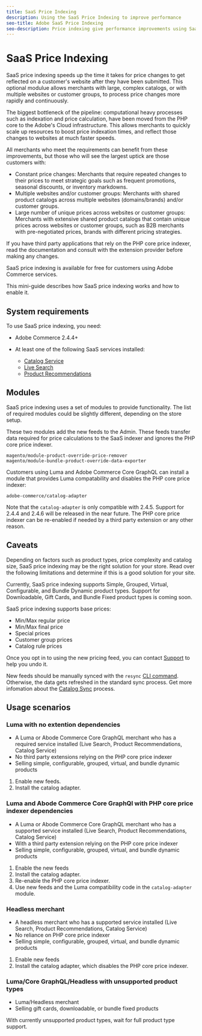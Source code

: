 ```yaml
---
title: SaaS Price Indexing
description: Using the SaaS Price Indexing to improve performance
seo-title: Adobe SaaS Price Indexing
seo-description: Price indexing give performance improvements using SaaS infrastructure
---
```

# SaaS Price Indexing

SaaS price indexing speeds up the time it takes for price changes to get reflected on a customer's website after they have been submitted. This optional modulue allows merchants with large, complex catalogs, or with multiple websites or customer groups, to process price changes more rapidly and continuously.

The biggest bottleneck of the pipeline: computational heavy processes such as indexation and price calculation, have been moved from the PHP core to the Adobe's Cloud infrastructure. This allows merchants to quickly scale up resources to boost price indexation times, and reflect those changes to websites at much faster speeds.

All merchants who meet the requirements can benefit from these improvements, but those who will see the largest uptick are those customers with: 

* Constant price changes: Merchants that require repeated changes to their prices to meet strategic goals such as frequent promotions, seasonal discounts, or inventory markdowns.
* Multiple websites and/or customer groups: Merchants with shared product catalogs across multiple websites (domains/brands) and/or customer groups. 
* Large number of unique prices across websites or customer groups: Merchants with extensive shared product catalogs that contain unique prices across websites or customer groups, such as B2B merchants with pre-negotiated prices, brands with different pricing strategies.

If you have third party applications that rely on the PHP core price indexer, read the documentation and consult with the extension provider before making any changes. 

SaaS price indexing is available for free for customers using Adobe Commerce services.

This mini-guide describes how SaaS price indexing works and how to enable it.

## System requirements

To use SaaS price indexing, you need:

* Adobe Commerce 2.4.4+
* At least one of the following SaaS services installed:

    * [Catalog Service](../catalog-service/overview.md)
    * [Live Search](../live-search/guide-overview.md)
    * [Product Recommendations](../product-recommendations/guide-overview.md)

## Modules

SaaS price indexing uses a set of modules to provide functionality. The list of required modules could be slightly different, depending on the store setup.

These two modules add the new feeds to the Admin. These feeds transfer data required for price calculations to the SaaS indexer and ignores the PHP core price indexer.

```
magento/module-product-override-price-remover
magento/module-bundle-product-override-data-exporter
```

Customers using Luma and Adobe Commerce Core GraphQL can install a module that provides Luma compatability and disables the PHP core price indexer:

```
adobe-commerce/catalog-adapter
```

Note that the `catalog-adapter` is only compatible with 2.4.5. Support for 2.4.4 and 2.4.6 will be released in the near future.
The PHP core price indexer can be re-enabled if needed by a third party extension or any other reason.

## Caveats

Depending on factors such as product types, price complexity and catalog size, SaaS price indexing may be the right solution for your store. Read over the following limitations and determine if this is a good solution for your site.

Currently, SaaS price indexing supports Simple, Grouped, Virtual, Configurable, and Bundle Dynamic product types.
Support for Downloadable, Gift Cards, and Bundle Fixed product types is coming soon.

SaaS price indexing supports base prices:

* Min/Max regular price
* Min/Max final price
* Special prices
* Customer group prices 
* Catalog rule prices

Once you opt in to using the new pricing feed, you can contact [Support](https://experienceleague.adobe.com/docs/commerce-knowledge-base/kb/help-center-guide/magento-help-center-user-guide.html) to help you undo it.

New feeds should be manually synced with the `resync` [CLI command](https://experienceleague.adobe.com/docs/commerce-merchant-services/user-guides/data-services/catalog-sync.html#resynccmdline). Otherwise, the data gets refreshed in the standard sync process. Get more infomation about the [Catalog Sync](../landing/catalog-sync.md) process.

## Usage scenarios

### Luma with no extention dependencies

* A Luma or Abode Commerce Core GraphQL merchant who has a required service installed (Live Search, Product Recommendations, Catalog Service)
* No third party extensions relying on the PHP core price indexer
* Selling simple, configurable, grouped, virtual, and bundle dynamic products

1. Enable new feeds.
1. Install the catalog adapter.

### Luma and Abode Commerce Core GraphQl with PHP core price indexer dependencies

* A Luma or Abode Commerce Core GraphQL merchant who has a supported service installed (Live Search, Product Recommendations, Catalog Service)
* With a third party extension relying on the PHP core price indexer
* Selling simple, configurable, grouped, virtual, and bundle dynamic products

1. Enable the new feeds
1. Install the catalog adapter.
1. Re-enable the PHP core price indexer. 
1. Use new feeds and the Luma compatibility code in the `catalog-adapter` module.

### Headless merchant

* A headless merchant who has a supported service installed (Live Search, Product Recommendations, Catalog Service)
* No reliance on PHP core price indexer
* Selling simple, configurable, grouped, virtual, and bundle dynamic products

1. Enable new feeds
1. Install the catalog adapter, which disables the PHP core price indexer.

### Luma/Core GraphQL/Headless with unsupported product types

* Luma/Headless merchant
* Selling gift cards, downloadable, or bundle fixed products

With currently unsupported product types, wait for full product type support.
